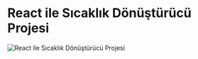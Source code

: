 # React ile Sıcaklık Dönüştürücü Projesi

![React ile Sıcaklık Dönüştürücü Projesi](/6.hafta/preview.jpg)
